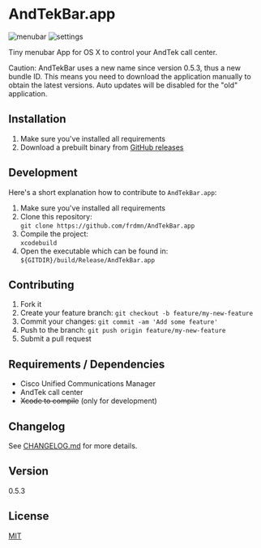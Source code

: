# AndTekBar.app

![menubar](http://up.frd.mn/q56wA.png) ![settings](http://up.frd.mn/C0sMr.png)

Tiny menubar App for OS X to control your AndTek call center.

Caution: AndTekBar uses a new name since version 0.5.3, thus a new bundle ID. This means you need to download the application manually to obtain the latest versions. Auto updates will be disabled for the "old" application.

## Installation

1. Make sure you've installed all requirements
2. Download a prebuilt binary from [GitHub releases](https://github.com/frdmn/AndTekBar.app/releases)

## Development

Here's a short explanation how to contribute to `AndTekBar.app`:

1. Make sure you've installed all requirements
2. Clone this repository:  
  `git clone https://github.com/frdmn/AndTekBar.app`
3. Compile the project:  
  `xcodebuild`
4. Open the executable which can be found in:  
  `${GITDIR}/build/Release/AndTekBar.app`

## Contributing

1. Fork it
2. Create your feature branch: `git checkout -b feature/my-new-feature`
3. Commit your changes: `git commit -am 'Add some feature'`
4. Push to the branch: `git push origin feature/my-new-feature`
5. Submit a pull request

## Requirements / Dependencies

* Cisco Unified Communications Manager
* AndTek call center
* ~~Xcode to compile~~ (only for development)

## Changelog

See [CHANGELOG.md](CHANGELOG.md) for more details.

## Version

0.5.3

## License

[MIT](LICENSE)
